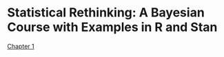 # Statistical Rethinking: A Bayesian Course with Examples in R and Stan

[Chapter 1](ch1_The-Golem-of-Prague.qmd)
